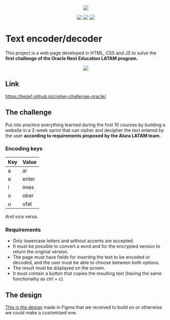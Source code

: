 <p align="center">
  <img src="https://svgshare.com/i/gN8.svg" />
</p>

<p align="center"><img src="https://img.shields.io/badge/html5-%23E34F26.svg?style=for-the-badge&logo=html5&logoColor=white" />
<img src="https://img.shields.io/badge/css3-%231572B6.svg?style=for-the-badge&logo=css3&logoColor=white" />
<img src="https://img.shields.io/badge/javascript-%23323330.svg?style=for-the-badge&logo=javascript&logoColor=%23F7DF1E" /></p>

# Text encoder/decoder

This project is a web page developed in HTML, CSS and JS to solve the **first challenge of the Oracle Next Education LATAM program.**
<p align="center"><img src="https://i.imgur.com/3r17O59.gif" /></p>

## Link
https://beze1.github.io/cipher-challenge-oracle/

## The challenge

Put into practice everything learned during the first 10 courses by building a website in a 2-week sprint that can cipher and decipher the text entered by the user **according to requirements proposed by the Alura LATAM team.**
### Encoding keys

| Key           | Value                                                                |
| ----------------- | ------------------------------------------------------------------ |
| a |ai|
| e |enter|
| i |imes|
| o |ober|
| u |ufat|

And vice versa.

### Requirements

* Only lowercase letters and without accents are accepted.
* It must be possible to convert a word and for the encrypted version to return the original version.
* The page must have fields for inserting the text to be encoded or decoded, and the user must be able to choose between both options.
* The result must be displayed on the screen.
* It must contain a button that copies the resulting text (having the same functionality as ctrl + c).
## The design

[This is the design](https://www.figma.com/file/trP3p5nEh7XUyB3n2bomjP/Alura-Challenge---Desaf%C3%ADo-1---L%C3%B3gica?node-id=0%3A1) made in Figma that we received to build on or otherwise we could make a customized one.

